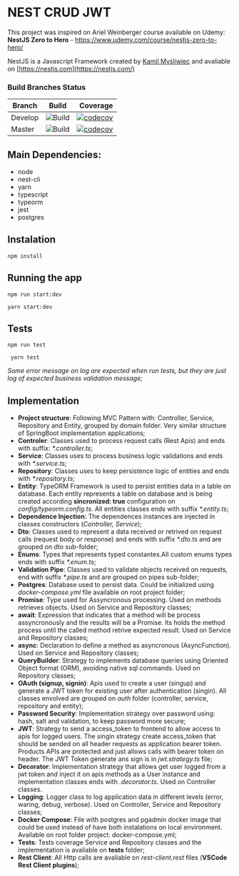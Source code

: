 # NEST CRUD JWT

This project was inspired on Ariel Weinberger course available on Udemy: **NestJS Zero to Hero** - https://www.udemy.com/course/nestjs-zero-to-hero/

NestJS is a Javascript Framework created by [Kamil Myśliwiec](https://kamilmysliwiec.com) and avaliable on [https://nestjs.com](https://nestjs.com/)

### Build Branches Status

| Branch        | Build         | Coverage  |
| ------------- |:-------------:| ---------:|
| Develop       | ![Build](https://github.com/oseasjs/nest-crud-jwt/workflows/Build/badge.svg?branch=develop) | [![codecov](https://codecov.io/gh/oseasjs/nest-crud-jwt/branch/develop/graph/badge.svg)](https://codecov.io/gh/oseasjs/nest-crud-jwt/branch/develop) |
| Master        | ![Build](https://github.com/oseasjs/nest-crud-jwt/workflows/Build/badge.svg?branch=master)  | [![codecov](https://codecov.io/gh/oseasjs/nest-crud-jwt/branch/master/graph/badge.svg)](https://codecov.io/gh/oseasjs/nest-crud-jwt/branch/master)  |



## Main Dependencies:

- node
- nest-cli
- yarn
- typescript
- typeorm
- jest
- postgres

## Instalation

```npm install```


## Running the app

``` npm run start:dev ```

``` yarn start:dev ```


## Tests

``` npm run test ```

``` yarn test```

_Some error message on log are expected when run tests, but they are just log of expected business validation message;_

## Implementation

- **Project structure**: Following MVC Pattern with: Controller, Service, Repository and Entity, grouped by domain folder. Very similar structure of SpringBoot implementation applications;
- **Controler**: Classes used to process request calls (Rest Apis) and ends with suffix: _*.controller.ts_;
- **Service**: Classes uses to process business logic validations and ends with _*.service.ts_;
- **Repository**: Classes uses to keep persistence logic of entities and ends with _*.repository.ts_;
- **Entity**: TypeORM Framework is used to persist entities data in a table on database. Each entity represents a table on database and is being created according **sincronized: true** configuration on _config/typeorm.config.ts_. All entities classes ends with suffix _*.entity.ts_;
- **Dependence Injection**: The dependences instances are injected in classes constructors (_Controller, Service_);
- **Dto**: Classes used to represent a data received or retrived on request calls (request body or response) and ends with suffix _*.dto.ts_ and are grouped on dto sub-folder;
- **Enums**: Types that represents typed constantes.All custom enums types ends with suffix _*.enum.ts_;
- **Validation Pipe**: Classes used to validate objects received on requests, end with suffix _*.pipe.ts_ and are grouped on pipes sub-folder;
- **Postgres**: Database used to persist data. Could be initialized using _docker-compose.yml_ file available on root project folder;
- **Promise**: Type used for Assyncronous processing. Used on methods retrieves objects. Used on Service and Repository classes;
- **await**: Expression that indicates that a method will be process assyncronously and the results will be a Promise. Its holds the method process until the called method retrive expected result. Used on Service and Repository classes;
- **async**: Declaration to define a method as asyncronous (AsyncFunction). Used on Service and Repository classes;
- **QueryBuilder**: Strategy to implements database queries using Oriented Object format (ORM), avoiding native sql commands. Used on Repository classes;
- **OAuth (signup, signin)**: Apis used to create a user (singup) and generate a JWT token for existing user after authentication (singin). All classes envolved are grouped on _auth_ folder (controller, service, repository and entity);
- **Password Security**: Implementation strategy over password using: hash, salt and validation, to keep password more secure;
- **JWT**: Strategy to send a access_token to frontend to allow access to apis for logged users. The singin strategy create access_token that should be sended on all header requests as application bearer token. Products APIs are protected and just allows calls with bearer token on header. The JWT Token generate ans sign is in _jwt.strategy.ts_ file;
- **Decorator**: Implementation strategy that allows get user logged from a jwt token and inject it on apis methods as a User instance and implementation classes ends with _.decorator.ts_. Used on Controller classes.
- **Logging**: Logger class to log application data in different levels (error, waring, debug, verbose). Used on Controller, Service and Repository classes;
- **Docker Compose**: File with postgres and pgadmin docker image that could be used instead of have both instalations on local environment. Available on root folder project: docker-compose.yml;
- **Tests**: Tests coverage Service and Repository classes and the implementation is avaliable on __tests__ folder;
- **Rest Client**: All Http calls are avaliable on _rest-client.rest_ files (**VSCode Rest Client plugins**);

